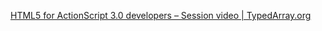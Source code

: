 [HTML5 for ActionScript 3.0 developers – Session video | TypedArray.org](http://typedarray.org/html5-for-actionscript-3-0-developers-session-video/)
